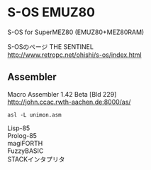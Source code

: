 # S-OS EMUZ80
S-OS for SuperMEZ80 (EMUZ80+MEZ80RAM)

S-OSのページ THE SENTINEL  
http://www.retropc.net/ohishi/s-os/index.html  

## Assembler  
Macro Assembler 1.42 Beta [Bld 229]  
http://john.ccac.rwth-aachen.de:8000/as/  

```
asl -L unimon.asm
```

Lisp-85  
Prolog-85  
magiFORTH  
FuzzyBASIC  
STACKインタプリタ  

